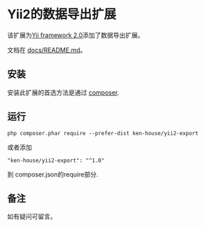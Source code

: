 # Yii2的数据导出扩展
该扩展为[Yii framework 2.0](http://www.yiiframework.com)添加了数据导出扩展。

文档在 [docs/README.md](docs/README.md)。

安装
----

安装此扩展的首选方法是通过 [composer](http://getcomposer.org/download/).

运行
----

```
php composer.phar require --prefer-dist ken-house/yii2-export
```

或者添加

```
"ken-house/yii2-export": "^1.0"
```

到 composer.json的require部分.

备注
----
如有疑问可留言。
